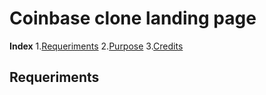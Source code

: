 # Coinbase clone landing page

**Index**
1.[Requeriments](#id1)
2.[Purpose](#id2)
3.[Credits](#id3)



## Requeriments <a name="id1"></a>